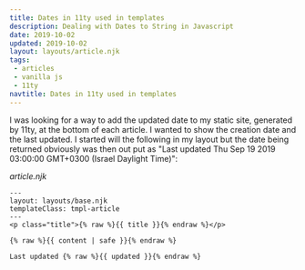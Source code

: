 ```yaml
---
title: Dates in 11ty used in templates
description: Dealing with Dates to String in Javascript
date: 2019-10-02
updated: 2019-10-02
layout: layouts/article.njk
tags: 
 - articles
 - vanilla js
 - 11ty
navtitle: Dates in 11ty used in templates
---
```


I was looking for a way to add the updated date to my static site, generated by 11ty, at the bottom of each article. I wanted to show the creation date and the last updated. I started will the following in my layout but the date being returned obviously was then out put as "Last updated Thu Sep 19 2019 03:00:00 GMT+0300 (Israel Daylight Time)":

*article.njk* 
```
---
layout: layouts/base.njk
templateClass: tmpl-article
---
<p class="title">{% raw %}{{ title }}{% endraw %}</p>

{% raw %}{{ content | safe }}{% endraw %}

Last updated {% raw %}{{ updated }}{% endraw %}
```